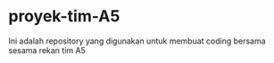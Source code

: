 # proyek-tim-A5
Ini adalah repository yang digunakan untuk membuat coding bersama sesama rekan tim A5
